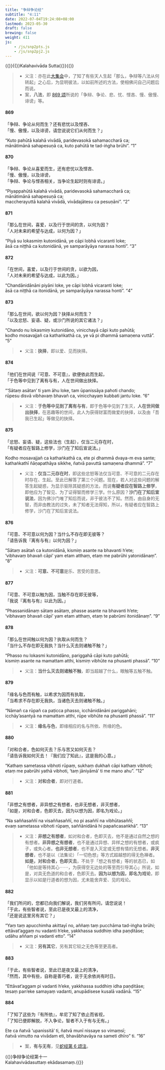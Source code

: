 ```yaml
---
title: "争辩争论经"
subtitle: "4:11"
date: 2022-07-04T19:24:08+08:00
lastmod: 2023-05-30
draft: false
brewing: false
weight: 411
js:
    - /js/snp2pts.js
    - /js/snp2pj2.js
---
```



{{<subtitle>}}{{<suttalink src="snp4.11">}}Kalahavivāda Sutta{{</suttalink>}}{{</subtitle>}}

> - 义注：亦在此[大集会](../213/)中，了知了有些天人生起「那么，争辩等八法从何转起」之心后，为显明彼法，以如前所述的方法，使相佛问自己问题后而说。
> - 案，**八法**，即 [869 颂](#869)所说的「争辩、争论、悲、忧、悭吝、慢、傲慢、诽谤」等。

#### 869

「争辩、争论从何而生？还有悲忧以及悭吝、  
「慢、傲慢，以及诽谤，请您说说它们从何而生？」

“Kuto pahūtā kalahā vivādā, paridevasokā sahamaccharā ca;  
mānātimānā sahapesuṇā ca, kuto pahūtā te tad-iṅgha brūhi”. <q>1</q>

#### 870

「争辩、争论从喜爱而生，还有悲忧以及悭吝、  
「慢、傲慢，以及诽谤，  
「争辩、争论与悭吝相关，当争论生起时则有诽谤。」

“Piyappahūtā kalahā vivādā, paridevasokā sahamaccharā ca;  
mānātimānā sahapesuṇā ca;  
maccherayuttā kalahā vivādā, vivādajātesu ca pesuṇāni”. <q>2</q>

#### 871

「那么在世间，喜爱，以及行于世间的贪，以何为因？  
「人对未来的希望与达成，以何为因？」

“Piyā su lokasmiṃ kutonidānā, ye cāpi lobhā vicaranti loke;  
āsā ca niṭṭhā ca kutonidānā, ye samparāyāya narassa honti”. <q>3</q>

#### 872

「在世间，喜爱，以及行于世间的贪，以欲为因，  
「人对未来的希望与达成，以此为因。」

“Chandānidānāni piyāni loke, ye cāpi lobhā vicaranti loke;  
āsā ca niṭṭhā ca itonidānā, ye samparāyāya narassa honti”. <q>4</q>

#### 873

「那么在世间，欲以何为因？抉择从何而生？  
「以及忿怒、妄语、疑，或沙门所说的其它诸法？」

“Chando nu lokasmiṃ kutonidāno, vinicchayā cāpi kuto pahūtā;  
kodho mosavajjañ ca kathaṅkathā ca, ye vā pi dhammā samaṇena vuttā”. <q>5</q>

> - 义注：**抉择**，即以爱、见而抉择。

#### 874

「他们在世间说『可意、不可意』，欲便依此而生起，  
「于色等中见到了离有与有，人在世间做出抉择。

“‘Sātaṃ asātan’ ti yam āhu loke, tam ūpanissāya pahoti chando;  
rūpesu disvā vibhavaṃ bhavañ ca, vinicchayaṃ kubbati jantu loke. <q>6</q>

> - 义注：**于色等中见到了离有与有**，即于色等中见到了生灭，**人在世间做出抉择**，在恶趣等的世间，此人为获得财富而做爱的抉择，以及由「吾我已生起」等做见的抉择。

#### 875

「忿怒、妄语、疑，这些法也（生起），仅当二元存在时，  
「有疑者应在智路上修学，沙门在了知后宣说法。」

Kodho mosavajjañ ca kathaṅkathā ca, ete pi dhammā dvaya-m eva sante;  
kathaṅkathī ñāṇapathāya sikkhe, ñatvā pavuttā samaṇena dhammā”. <q>7</q>

> - 义注：**仅当二元存在时**，即这些忿怒等法仅当可意、不可意的二元存在时存在、生起。至此已解答了第三个问题。现在，若人对这些问题的解答生起疑惑，为显示驱除其疑惑的方法，而说**有疑者应在智路上修学**，即他应为了智见、为了证得智而修学三学。什么原因？**沙门在了知后宣说法**，因为佛沙门唯了知后而说，非于彼法不了知。然而，由自身的无智，而非由教法的过失，未了知者无法得知，所以，有疑者应在智路上修学，沙门在了知后宣说法。

#### 876

「可意、不可意以何为因？当什么不存在即无彼等？  
「请告诉我『离有与有』以何为因？」

“Sātaṃ asātañ ca kutonidānā, kismiṃ asante na bhavanti h’ete;  
‘vibhavaṃ bhavañ cāpi’ yam etam atthaṃ, etaṃ me pabrūhi yatonidānaṃ”. <q>8</q>

> - 义注：**可意、不可意**是乐、苦受的意思。

#### 877

「可意、不可意以触为因，当触不存在即无彼等，  
「我说『离有与有』以此为因。」

“Phassanidānaṃ sātaṃ asātaṃ, phasse asante na bhavanti h’ete;  
‘vibhavaṃ bhavañ cāpi’ yam etam atthaṃ, etaṃ te pabrūmi itonidānaṃ”. <q>9</q>

#### 878

「那么在世间触以何为因？执取从何而生？  
「当什么不存在即无我执？当什么灭去则诸触不触？」

“Phasso nu lokasmi kutonidāno, pariggahā cāpi kuto pahūtā;  
kismiṃ asante na mamattam atthi, kismiṃ vibhūte na phusanti phassā”. <q>10</q>

> - 义注：**当什么灭去则诸触不触**，即当超越了什么，眼触等五触不触。

#### 879

「缘名与色而有触，以希求为因而有执取，  
「当希求不存在即无我执，当诸色灭去则诸触不触。」

“Nāmañ ca rūpañ ca paṭicca phasso, icchānidānāni pariggahāni;  
icchāy’asantyā na mamattam atthi, rūpe vibhūte na phusanti phassā”. <q>11</q>

> - 义注：**缘名与色**，即缘相应的名与所依、所缘的色。

#### 880

「对和合者，色如何灭去？乐与苦又如何灭去？  
「请告诉我如何灭去！『我们应了知此』，这是我的心意。」

“Kathaṃ sametassa vibhoti rūpaṃ, sukhaṃ dukhañ cāpi kathaṃ vibhoti;  
etaṃ me pabrūhi yathā vibhoti, ‘taṃ jāniyāmā’ ti me mano ahu”. <q>12</q>

> - 义注：**对和合者**，即对行道者。

#### 881

「非想之有想者，非异想之有想者，也非无想者，非灭想者，  
「如是，对和合者，色即灭去，因为以想为因，即名为戏论。」

“Na saññasaññī na visaññasaññī, no pi asaññī na vibhūtasaññī;  
evaṃ sametassa vibhoti rūpaṃ, saññānidānā hi papañcasaṅkhā”. <q>13</q>

> - 义注：**非想之有想者**，如对和合者，色即灭去，他不是通过自然之想的有想者。**非异想之有想者**，也不是通过异想、异样之想的有想者，或疯子，或失心者。**也非无想者**，也不是入灭定或无想有情的无想者。**非灭想者**，也不是以（法集论）「一切色想」等方式超越想的得无色禅者。**如是，对和合者，色即灭去**，不处于「想之有想者」等的状态已，如「他如是等持其心⋯⋯，为获得空无边处的等至而引导其心」所说，如是，对具无色道的和合者，色即灭去。**因为以想为因，即名为戏论**，即显示以如是行道者的想为因，尤未能舍弃爱、见的戏论。

#### 882

「我们所问的，您都已向我们解说，我们另有所问，请您说说！  
「于此，有些智者说，至此已是夜叉最上的清净，  
「还是说这里另有其它？」

“Yaṃ taṃ apucchimha akittayī no, aññaṃ taṃ pucchāma tad-iṅgha brūhi;  
ettāvat’aggaṃ nu vadanti h’eke, yakkhassa suddhiṃ idha paṇḍitāse;  
udāhu aññam pi vadanti etto”. <q>14</q>

> - 义注：**另有其它**，另有其它较之无色等至更高者。

#### 883

「于此，有些智者说，至此已是夜叉最上的清净，  
「然而，其中有些，自称是善巧者，说于无余依尚有时日。

“Ettāvat’aggam pi vadanti h’eke, yakkhassa suddhiṃ idha paṇḍitāse;  
tesaṃ pan’eke samayaṃ vadanti, anupādisese kusalā vadānā. <q>15</q>

#### 884

「了知了这些为『有所依』，牟尼了知了依止而省视，  
「了知已便即解脱，不入争论，智者不入于有与无有。」

Ete ca ñatvā ‘upanissitā’ ti, ñatvā munī nissaye so vimaṃsī;  
ñatvā vimutto na vivādam eti, bhavābhavāya na sameti dhīro” ti. <q>16</q>

> - 案，**有与无有**，见[蛇经第 6 颂注](../101/#6)。


{{<eof>}}争辩争论经第十一<br>Kalahavivādasuttaṃ ekādasamaṃ.{{</eof>}}